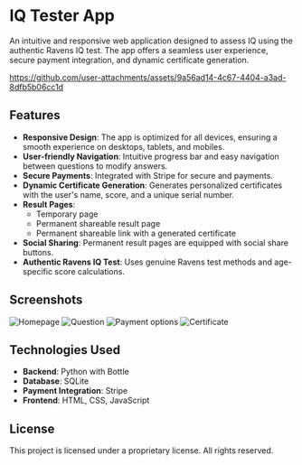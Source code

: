 # IQ Tester App

An intuitive and responsive web application designed to assess IQ using the authentic Ravens IQ test. The app offers a seamless user experience, secure payment integration, and dynamic certificate generation.

https://github.com/user-attachments/assets/9a56ad14-4c67-4404-a3ad-8dfb5b06cc1d

## Features

- **Responsive Design**: The app is optimized for all devices, ensuring a smooth experience on desktops, tablets, and mobiles.
- **User-friendly Navigation**: Intuitive progress bar and easy navigation between questions to modify answers.
- **Secure Payments**: Integrated with Stripe for secure and payments.
- **Dynamic Certificate Generation**: Generates personalized certificates with the user's name, score, and a unique serial number.
- **Result Pages**: 
  - Temporary page
  - Permanent shareable result page
  - Permanent shareable link with a generated certificate
- **Social Sharing**: Permanent result pages are equipped with social share buttons.
- **Authentic Ravens IQ Test**: Uses genuine Ravens test methods and age-specific score calculations.

## Screenshots

![Homepage](https://github.com/user-attachments/assets/0e48127d-2518-4140-b3c4-8737234161f5)
![Question](https://github.com/user-attachments/assets/2c050b16-837b-47ff-9301-5b04e59ddc60)
![Payment options](https://github.com/user-attachments/assets/87536b36-1c94-4e4b-b8fd-b8728acd28dc)
![Certificate](https://github.com/user-attachments/assets/b603609f-f418-4d23-945b-d291b6663741)

## Technologies Used

- **Backend**: Python with Bottle
- **Database**: SQLite
- **Payment Integration**: Stripe
- **Frontend**: HTML, CSS, JavaScript

## License

This project is licensed under a proprietary license. All rights reserved.
